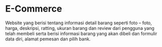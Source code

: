 # E-Commerce
Website yang berisi tentang informasi detail barang seperti foto – foto, harga, deskripsi, ratting, ukuran barang dan review dari pengguna yang telah membeli serta berisi informasi barang yang akan dibeli dan formulir data diri, alamat pemesan dan pilih bank.
